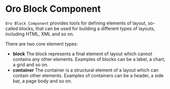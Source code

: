 Oro Block Component
====================

`Oro Block Component` provides tools for defining elements of layout, so-called blocks, that can be used for building a different types of layouts, including HTML, XML and so on.

There are two core element types:

- **block**
The block represents a final element of layout which cannot contains any other elements. Examples of blocks can be a label, a chart, a grid and so on.
- **container**
The container is a structural element of a layout which can contain other elements. Examples of containers can be a header, a side bar, a page body and so on.

